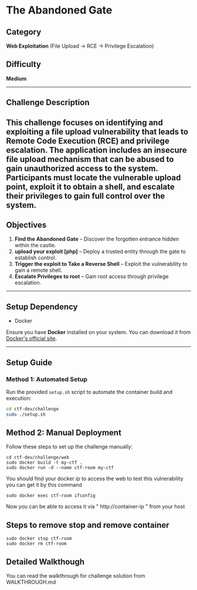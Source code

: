 # The Abandoned Gate

## Category
**Web Exploitation** (File Upload → RCE → Privilege Escalation)

## Difficulty
**Medium**

---

## Challenge Description
This challenge focuses on identifying and exploiting a file upload vulnerability that leads to Remote Code Execution (RCE) and privilege escalation. The application includes an insecure file upload mechanism that can be abused to gain unauthorized access to the system. Participants must locate the vulnerable upload point, exploit it to obtain a shell, and escalate their privileges to gain full control over the system.
---

## Objectives
1. **Find the Abandoned Gate** – Discover the forgotten entrance hidden within the castle.
2. **upload your exploit [php]** – Deploy a trusted entity through the gate to establish control.
3. **Trigger the exploit to Take a Reverse Shell** – Exploit the vulnerability to gain a remote shell.
4. **Escalate Privileges to root** – Gain root access through privilege escalation.

---

## Setup Dependency
- Docker

Ensure you have **Docker** installed on your system. You can download it from [Docker's official site](https://docs.docker.com/get-started/get-docker/).

---

## Setup Guide

### Method 1: Automated Setup
Run the provided `setup.sh` script to automate the container build and execution:
```sh
cd ctf-dev/challenge
sudo ./setup.sh
```
## Method 2: Manual Deployment
Follow these steps to set up the challenge manually:
```
cd ctf-dev/challenge/web
sudo docker build -t my-ctf .
sudo docker run -d --name ctf-room my-ctf
```
You should find your docker ip to access the web to test this vulnerability
you can get it by this command

```
sudo docker exec ctf-room ifconfig
```
Now you can be able to access it via " http://container-ip " from your host

## Steps to remove stop and remove container 
```
sudo docker stop ctf-room 
sudo docker rm ctf-room
```

## Detailed Walkthough 
You can read the walkthrough for challenge solution from WALKTHROUGH.md